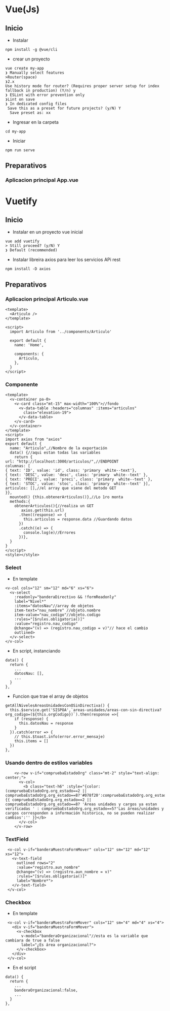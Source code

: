 # Vue(Js)

## Inicio
- Instalar
```console
npm install -g @vue/cli
```
- crear un proyecto
```console
vue create my-app
❯ Manually select features
>Router(space)
❯2.x
Use history mode for router? (Requires proper server setup for index fallback in production) (Y/n) y
❯ ESLint with error prevention only
❯Lint on save
❯ In dedicated config files
 Save this as a preset for future projects? (y/N) Y
  Save preset as: xx
```
- Ingresar en la carpeta
```console
cd my-app
```
- Iniciar
```console
npm run serve
```
## Preparativos
### Aplicacion principal App.vue
# Vuetify
## Inicio
- Instalar en un proyecto vue inicial
```console
vue add vuetify
> Still proceed? (y/N) Y
❯ Default (recommended)
```
- Instalar libreira axios para leer los servicios APi rest
```console
npm install -D axios
```
## Preparativos
### Aplicacion principal Articulo.vue
```vue
<template>
  <Articulo />
</template>

<script>
  import Articulo from '../components/Articulo'

  export default {
    name: 'Home',

    components: {
      Articulo,
    },
  }
</script>
```
### Componente
```vue
<template>
  <v-container pa-0>
    <v-card class="mt-15" max-width="100%">//fondo
      <v-data-table :headers="columnas" :items="articulos"
        class="elevation-19">
      </v-data-table>
    </v-card>
  </v-container>
</template>
<script>
import axios from "axios"
export default {
  name: "Articulo",//Nombre de la exportación
  data() {//aqui estan todas las variables
    return {
url: "http://localhost:3000/articulos/",//ENDPOINT
columnas: [
{ text: 'ID', value: 'id', class: 'primary  white--text'},
{ text: 'DESC', value: 'desc', class: 'primary  white--text' },
{ text: 'PRECI', value: 'preci', class: 'primary  white--text' },
{ text: 'STOC', value: 'stoc', class: 'primary  white--text' }],
articulos: [],//el array que viene del metodo GET
}},
  mounted() {this.obtenerArticulos()},//Lo 1ro monta
  methods:{
    obtenerArticulos(){//realiza un GET
       axios.get(this.url)
      .then((response) => {
        this.articulos = response.data //Guardando datos
      })
      .catch((e) => {
        console.log(e)//Errores
      })},
  }
}
</script>
<style></style>
```
### Select
- En template
```vue
<v-col cols="12" sm="12" md="6" xs="6">
  <v-select 
    :readonly="banderaDirectivo && !formReadonly" 
    label="Nivel*" 
    :items="datosNau"//array de objetos
    item-text="nau_nombre" //objeto.nombre
    item-value="nau_codigo"//objeto.codigo
    :rules="[$rules.obligatoria()]" 
    :value="registro.nau_codigo" 
    @change="(v) => (registro.nau_codigo = v)"// hace el cambio
    outlined>
  </v-select>
</v-col>
```
- En script, instanciando
```vue
data() {
  return {
    ...
    datosNau: [],
    ...
  }
},
```
- Funcion que trae el array de objetos
```vue
getAllNivelesAreasUnidadesConOSinDirectiva() {
  this.$service.get('SISPOA',`areas-unidades/areas-con-sin-directiva?org_codigo=(${this.orgCodigo})`).then(response =>{
    if (response) {
      this.datosNau = response
    }
  }).catch(error => {
    // this.$toast.info(error.error_mensaje)
    this.items = []
  })
},
```
### Usando dentro de estilos variables
```vue
    <v-row v-if="compruebaEstadoOrg" class="mt-2" style="text-align: center;">
      <v-col>
        <b class="text-h6" :style="{color:(compruebaEstadoOrg.org_estado==2 || compruebaEstadoOrg.org_estado==8?'#078f20':compruebaEstadoOrg.org_estado==5?'red':'')}">{{ compruebaEstadoOrg.org_estado==2 || compruebaEstadoOrg.org_estado==8? 'Áreas unidades y cargos ya estan verificadas ' : compruebaEstadoOrg.org_estado==5?'Las áreas/unidades y cargos corresponden a información historica, no se pueden realizar cambios':'' }}</b>
      </v-col>
    </v-row>
```
### TextField
```vue
 <v-col v-if="banderaMuestraFormMover" cols="12" sm="12" md="12" xs="12">
   <v-text-field 
     outlined rows="2" 
     :value="registro.aun_nombre" 
     @change="(v) => (registro.aun_nombre = v)"
     :rules="[$rules.obligatoria()]" 
     label="Nombre*">
   </v-text-field>
 </v-col>
```
### Checkbox
- En template
```vue
 <v-col v-if="banderaMuestraFormMover" cols="12" sm="4" md="4" xs="4">
   <div v-if="banderaMuestraFormMover">
     <v-checkbox
       v-model="banderaOrganizacional"//esta es la variable que cambiara de true a false
       label="¿Es área organizacional?">
     </v-checkbox>
   </div>
 </v-col>
```
- En el script
```vue
data() {
  return {
    ...
    banderaOrganizacional:false,
    ...
  }
},
```
